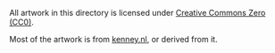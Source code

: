 All artwork in this directory is licensed under [Creative Commons Zero (CC0)](https://creativecommons.org/publicdomain/zero/1.0/).

Most of the artwork is from [kenney.nl](https://kenney.nl/), or derived from it.
